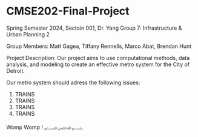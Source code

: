 # CMSE202-Final-Project
Spring Semester 2024, Sectoin 001, Dr. Yang
Group 7: Infrastructure & Urban Planning 2

Group Members:
Matt Gagea, Tiffany Rennells, Marco Abat, Brendan Hunt

Project Description:
Our project aims to use computational methods, data analysis, and modeling to create an effective metro system for the City of Detroit.

Our metro system should adress the following issues:
1. TRAINS
2. TRAINS
3. TRAINS
4. TRAINS


Womp Womp ! 
﷽
